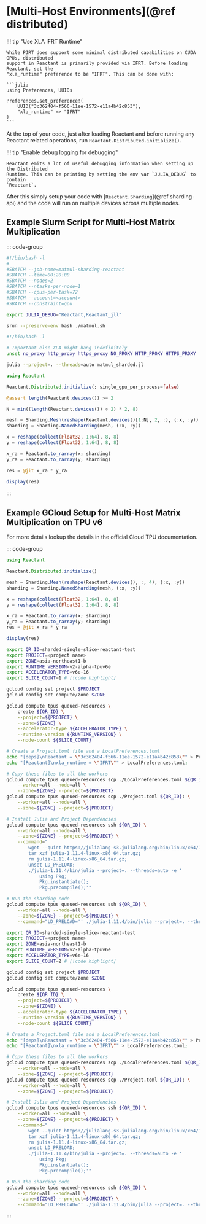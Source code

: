 # [Multi-Host Environments](@ref distributed)

!!! tip "Use XLA IFRT Runtime"

    While PJRT does support some minimal distributed capabilities on CUDA GPUs, distributed
    support in Reactant is primarily provided via IFRT. Before loading Reactant, set the
    "xla_runtime" preference to be "IFRT". This can be done with:

    ```julia
    using Preferences, UUIDs

    Preferences.set_preference!(
        UUID("3c362404-f566-11ee-1572-e11a4b42c853"),
        "xla_runtime" => "IFRT"
    )
    ```

At the top of your code, just after loading Reactant and before running any Reactant related
operations, run `Reactant.Distributed.initialize()`.

!!! tip "Enable debug logging for debugging"

    Reactant emits a lot of useful debugging information when setting up the Distributed
    Runtime. This can be printing by setting the env var `JULIA_DEBUG` to contain
    `Reactant`.

After this simply setup your code with [`Reactant.Sharding`](@ref sharding-api) and the code
will run on multiple devices across multiple nodes.

## Example Slurm Script for Multi-Host Matrix Multiplication

::: code-group

```bash [main.sbatch]
#!/bin/bash -l
#
#SBATCH --job-name=matmul-sharding-reactant
#SBATCH --time=00:20:00
#SBATCH --nodes=2
#SBATCH --ntasks-per-node=1
#SBATCH --cpus-per-task=72
#SBATCH --account=<account>
#SBATCH --constraint=gpu

export JULIA_DEBUG="Reactant,Reactant_jll"

srun --preserve-env bash ./matmul.sh
```

```bash [matmul.sh]
#!/bin/bash -l

# Important else XLA might hang indefinitely
unset no_proxy http_proxy https_proxy NO_PROXY HTTP_PROXY HTTPS_PROXY

julia --project=. --threads=auto matmul_sharded.jl
```

```julia [matmul_sharded.jl]
using Reactant

Reactant.Distributed.initialize(; single_gpu_per_process=false)

@assert length(Reactant.devices()) >= 2

N = min((length(Reactant.devices()) ÷ 2) * 2, 8)

mesh = Sharding.Mesh(reshape(Reactant.devices()[1:N], 2, :), (:x, :y))
sharding = Sharding.NamedSharding(mesh, (:x, :y))

x = reshape(collect(Float32, 1:64), 8, 8)
y = reshape(collect(Float32, 1:64), 8, 8)

x_ra = Reactant.to_rarray(x; sharding)
y_ra = Reactant.to_rarray(y; sharding)

res = @jit x_ra * y_ra

display(res)
```

:::

## Example GCloud Setup for Multi-Host Matrix Multiplication on TPU v6

For more details lookup the details in the official Cloud TPU documentation.

::: code-group

```julia [Common Julia Code]
using Reactant

Reactant.Distributed.initialize()

mesh = Sharding.Mesh(reshape(Reactant.devices(), :, 4), (:x, :y))
sharding = Sharding.NamedSharding(mesh, (:x, :y))

x = reshape(collect(Float32, 1:64), 8, 8)
y = reshape(collect(Float32, 1:64), 8, 8)

x_ra = Reactant.to_rarray(x; sharding)
y_ra = Reactant.to_rarray(y; sharding)
res = @jit x_ra * y_ra

display(res)
```

```bash [Single-Slice Multi-Host]
export QR_ID=sharded-single-slice-reactant-test
export PROJECT=<project name>
export ZONE=asia-northeast1-b
export RUNTIME_VERSION=v2-alpha-tpuv6e
export ACCELERATOR_TYPE=v6e-16
export SLICE_COUNT=1 # [!code highlight]

gcloud config set project $PROJECT
gcloud config set compute/zone $ZONE

gcloud compute tpus queued-resources \
    create ${QR_ID} \
    --project=${PROJECT} \
    --zone=${ZONE} \
    --accelerator-type ${ACCELERATOR_TYPE} \
    --runtime-version ${RUNTIME_VERSION} \
    --node-count ${SLICE_COUNT}

# Create a Project.toml file and a LocalPreferences.toml
echo "[deps]\nReactant = \"3c362404-f566-11ee-1572-e11a4b42c853\"" > Project.toml;
echo "[Reactant]\nxla_runtime = \"IFRT\"" > LocalPreferences.toml;

# Copy these files to all the workers
gcloud compute tpus queued-resources scp ./LocalPreferences.toml ${QR_ID}: \
    --worker=all --node=all \
    --zone=${ZONE} --project=${PROJECT}
gcloud compute tpus queued-resources scp ./Project.toml ${QR_ID}: \
    --worker=all --node=all \
    --zone=${ZONE} --project=${PROJECT}

# Install Julia and Project Dependencies
gcloud compute tpus queued-resources ssh ${QR_ID} \
    --worker=all --node=all \
    --zone=${ZONE} --project=${PROJECT} \
    --command="
        wget --quiet https://julialang-s3.julialang.org/bin/linux/x64/1.11/julia-1.11.4-linux-x86_64.tar.gz;
        tar xzf julia-1.11.4-linux-x86_64.tar.gz;
        rm julia-1.11.4-linux-x86_64.tar.gz;
        unset LD_PRELOAD;
        ./julia-1.11.4/bin/julia --project=. --threads=auto -e '
            using Pkg;
            Pkg.instantiate();
            Pkg.precompile();'"

# Run the sharding code
gcloud compute tpus queued-resources ssh ${QR_ID} \
    --worker=all --node=all \
    --zone=${ZONE} --project=${PROJECT} \
    --command="LD_PRELOAD='' ./julia-1.11.4/bin/julia --project=. --threads=auto <code>"
```

```bash [Multi-Slice Multi-Host]
export QR_ID=sharded-single-slice-reactant-test
export PROJECT=<project name>
export ZONE=asia-northeast1-b
export RUNTIME_VERSION=v2-alpha-tpuv6e
export ACCELERATOR_TYPE=v6e-16
export SLICE_COUNT=2 # [!code highlight]

gcloud config set project $PROJECT
gcloud config set compute/zone $ZONE

gcloud compute tpus queued-resources \
    create ${QR_ID} \
    --project=${PROJECT} \
    --zone=${ZONE} \
    --accelerator-type ${ACCELERATOR_TYPE} \
    --runtime-version ${RUNTIME_VERSION} \
    --node-count ${SLICE_COUNT}

# Create a Project.toml file and a LocalPreferences.toml
echo "[deps]\nReactant = \"3c362404-f566-11ee-1572-e11a4b42c853\"" > Project.toml;
echo "[Reactant]\nxla_runtime = \"IFRT\"" > LocalPreferences.toml;

# Copy these files to all the workers
gcloud compute tpus queued-resources scp ./LocalPreferences.toml ${QR_ID}: \
    --worker=all --node=all \
    --zone=${ZONE} --project=${PROJECT}
gcloud compute tpus queued-resources scp ./Project.toml ${QR_ID}: \
    --worker=all --node=all \
    --zone=${ZONE} --project=${PROJECT}

# Install Julia and Project Dependencies
gcloud compute tpus queued-resources ssh ${QR_ID} \
    --worker=all --node=all \
    --zone=${ZONE} --project=${PROJECT} \
    --command="
        wget --quiet https://julialang-s3.julialang.org/bin/linux/x64/1.11/julia-1.11.4-linux-x86_64.tar.gz;
        tar xzf julia-1.11.4-linux-x86_64.tar.gz;
        rm julia-1.11.4-linux-x86_64.tar.gz;
        unset LD_PRELOAD;
        ./julia-1.11.4/bin/julia --project=. --threads=auto -e '
            using Pkg;
            Pkg.instantiate();
            Pkg.precompile();'"

# Run the sharding code
gcloud compute tpus queued-resources ssh ${QR_ID} \
    --worker=all --node=all \
    --zone=${ZONE} --project=${PROJECT} \
    --command="LD_PRELOAD='' ./julia-1.11.4/bin/julia --project=. --threads=auto <code>"
```

:::
